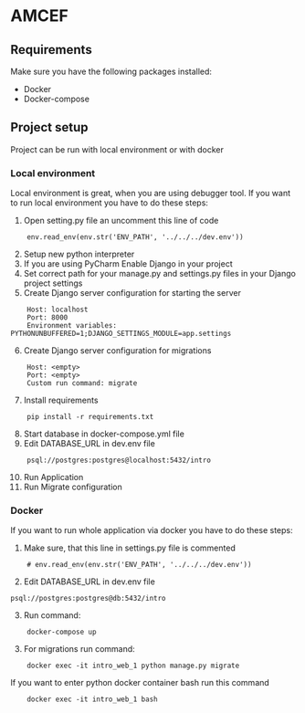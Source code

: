 # AMCEF

## Requirements
Make sure you have the following packages installed:
* Docker
* Docker-compose

## Project setup
Project can be run with local environment or with docker 
### Local environment
Local environment is great, when you are using debugger tool. If you want to run local environment you have to do these steps:
1. Open setting.py file an uncomment this line of code
```
    env.read_env(env.str('ENV_PATH', '../../../dev.env'))
```
2. Setup new python interpreter
3. If you are using PyCharm Enable Django in your project
4. Set correct path for your manage.py and settings.py files in your Django project settings
5. Create Django server configuration for starting the server
```
    Host: localhost
    Port: 8000
    Environment variables: PYTHONUNBUFFERED=1;DJANGO_SETTINGS_MODULE=app.settings
```
6. Create Django server configuration for migrations
```
    Host: <empty>
    Port: <empty>
    Custom run command: migrate
```
7. Install requirements
```
    pip install -r requirements.txt
```
8. Start database in docker-compose.yml file 
9. Edit DATABASE_URL in dev.env file
```
    psql://postgres:postgres@localhost:5432/intro
```
10. Run Application
10. Run Migrate configuration

### Docker
If you want to run whole application via docker you have to do these steps:
1. Make sure, that this line in settings.py file is commented
```
    # env.read_env(env.str('ENV_PATH', '../../../dev.env')) 
```
2. Edit DATABASE_URL in dev.env file
```
psql://postgres:postgres@db:5432/intro
```
3. Run command:
```
    docker-compose up
```
3. For migrations run command:
```
    docker exec -it intro_web_1 python manage.py migrate
```

If you want to enter python docker container bash run this command
```
    docker exec -it intro_web_1 bash
```